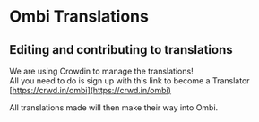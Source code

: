 # Ombi Translations

## Editing and contributing to translations

We are using Crowdin to manage the translations!  
All you need to do is sign up with this link to become a Translator [https://crwd.in/ombi](https://crwd.in/ombi)

All translations made will then make their way into Ombi.
